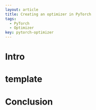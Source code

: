 ```yaml
---
layout: article
title: Creating an optimizer in PyTorch
tags:
  - PyTorch
  - Optimizer
key: pytorch-optimizer
---
```


# Intro

# template

# Conclusion
